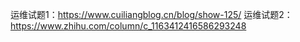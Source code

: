 运维试题1：https://www.cuiliangblog.cn/blog/show-125/
运维试题2：https://www.zhihu.com/column/c_1163412416586293248

